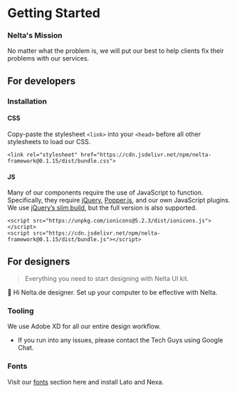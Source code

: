 # Getting Started

### Nelta's Mission

No matter what the problem is, we will put our best to help clients fix their problems with our services.

## For developers

### Installation

#### CSS

Copy-paste the stylesheet `<link>` into your `<head>` before all other stylesheets to load our CSS.

```markup
<link rel="stylesheet" href="https://cdn.jsdelivr.net/npm/nelta-framework@0.1.15/dist/bundle.css">
```

#### JS

Many of our components require the use of JavaScript to function. Specifically, they require [jQuery](https://jquery.com/), [Popper.js](https://popper.js.org/), and our own JavaScript plugins. We use [jQuery’s slim build](https://blog.jquery.com/2016/06/09/jquery-3-0-final-released/), but the full version is also supported.

```markup
<script src="https://unpkg.com/ionicons@5.2.3/dist/ionicons.js"></script>
<script src="https://cdn.jsdelivr.net/npm/nelta-framework@0.1.15/dist/bundle.js"></script>
```

## For designers

> Everything you need to start designing with Nelta UI kit.

👋 Hi Nelta.de designer. Set up your computer to be effective with Nelta.

### Tooling

We use Adobe XD for all our entire design workflow.

* If you run into any issues, please contact the Tech Guys using Google Chat.

### Fonts

Visit our [fonts](resources/fonts.md) section here and install Lato and Nexa.

